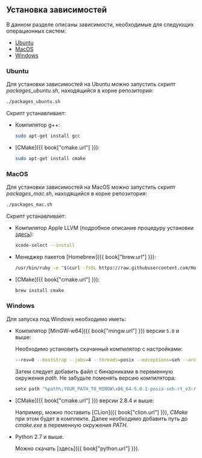 ## Установка зависимостей

В данном разделе описаны зависимости, необходимые для следующих операционных систем:

- [Ubuntu](#ubuntu)
- [MacOS](#macos)
- [Windows](#windows)

### Ubuntu<a id="ubuntu"></a>

Для установки зависимостей на Ubuntu можно запустить скрипт *packages_ubuntu.sh*, находящийся в корне репозитория:

```bash
./packages_ubuntu.sh
```

Скрипт устанавливает:

- Компилятор g++:

  ```bash
  sudo apt-get install gcc
  ```

- [CMake]({{ book["cmake.url"] }}):

  ```bash
  sudo apt-get install cmake
  ```

### MacOS<a id="macos"></a>

Для установки зависимостей на MacOS можно запустить скрипт *packages_mac.sh*, находящийся в корне репозитория:

```bash
./packages_mac.sh
```

Скрипт устанавливает:

- Компилятор Apple LLVM (подробное описание процедуру установки [здесь](http://osxdaily.com/2014/02/12/install-command-line-tools-mac-os-x/)):

  ```bash
  xcode-select --install
  ```

- Менеджер пакетов [Homebrew]({{ book["brew.url"] }}):

  ```bash
  /usr/bin/ruby -e "$(curl -fsSL https://raw.githubusercontent.com/Homebrew/install/master/install)"
  ```

- [CMake]({{ book["cmake.url"] }}):

  ```bash
  brew install cmake
  ```

### Windows<a id="windows"></a>

Для запуска под Windows необходимо иметь:

- Компилятор [MinGW-w64]({{ book["mingw.url"] }}) версии `5.0` и выше:

  Необходимо установить скачанный компилятор с настройками:

  ```bash
  --rev=0 --bootstrap --jobs=4 --threads=posix --exceptions=seh --arch=x86_64
  ```

  Затем следует добавить файл с бинарниками в переменную окружения *path*.
  Не забудьте поменять версию компилятора:

  ```bash
  setx path "%path%;YOUR_PATH_TO_MINGW\x86_64-5.0.1-posix-seh-rt_v3-rev0\mingw64\bin"
  ```

- [CMake]({{ book["cmake.url"] }}) версии 2.8.4 и выше:

  Например, можно поставить [CLion]({{ book["clion.url"] }}), *CMake* при этом будет в комплекте.
  Далее необходимо добавить путь до *cmake.exe* в переменную окружения *PATH*.

- Python 2.7 и выше.

  Можно скачать [здесь]({{ book["python.url"] }}).
